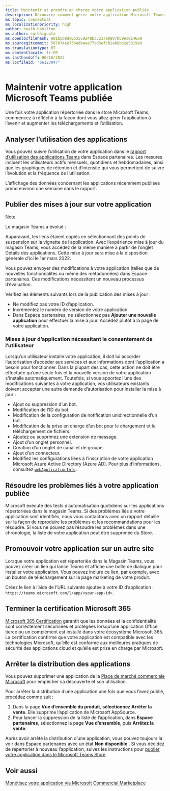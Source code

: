 ```yaml
---
title: Maintenir et prendre en charge votre application publiée
description: Découvrez comment gérer votre application Microsoft Teams publiée et ce à quoi vous devez penser une fois que votre magasin est répertorié sur le Magasin Teams et AppSource.
ms.topic: conceptual
ms.localizationpriority: high
author: heath-hamilton
ms.author: surbhigupta
ms.openlocfilehash: e01b5b8dc053559248bc3217a0807b69ec014669
ms.sourcegitcommit: 5070746e736edb4ae77cd3efcb2ab8bb2e5819a0
ms.translationtype: HT
ms.contentlocale: fr-FR
ms.lasthandoff: 06/16/2022
ms.locfileid: "66123047"
---
```

# <a name="maintain-your-published-microsoft-teams-app"></a>Maintenir votre application Microsoft Teams publiée

Une fois votre application répertoriée dans le store Microsoft Teams, commencez à réfléchir à la façon dont vous allez gérer l’application à l’avenir et augmenter les téléchargements et l’utilisation.

## <a name="analyze-app-usage"></a>Analyser l’utilisation des applications

Vous pouvez suivre l’utilisation de votre application dans le [rapport d’utilisation des applications Teams](/office/dev/store/teams-apps-usage) dans Espace partenaires. Les mesures incluent les utilisateurs actifs mensuels, quotidiens et hebdomadaires, ainsi que les graphiques de rétention et d’intensité qui vous permettent de suivre l’évolution et la fréquence de l’utilisation.

L’affichage des données concernant les applications récemment publiées prend environ une semaine dans le rapport.

## <a name="publish-updates-to-your-app"></a>Publier des mises à jour sur votre application

> [!NOTE]
> Le magasin Teams a évolué :
>
> Auparavant, les liens étaient copiés en sélectionnant des points de suspension sur la vignette de l’application. Avec l’expérience mise à jour du magasin Teams, vous accédez de la même manière à partir de l’onglet Détails des applications. Cette mise à jour sera mise à la disposition générale d’ici le 1er mars 2022.

Vous pouvez envoyer des modifications à votre application (telles que de nouvelles fonctionnalités ou même des métadonnées) dans Espace partenaires. Ces modifications nécessitent un nouveau processus d’évaluation.

Vérifiez les éléments suivants lors de la publication des mises à jour :

* Ne modifiez pas votre ID d’application.
* Incrémentez le numéro de version de votre application.
* Dans Espace partenaires, ne sélectionnez pas **Ajouter une nouvelle application** pour effectuer la mise à jour. Accédez plutôt à la page de votre application.

### <a name="app-updates-requiring-user-consent"></a>Mises à jour d’application nécessitant le consentement de l’utilisateur

Lorsqu’un utilisateur installe votre application, il doit lui accorder l’autorisation d’accéder aux services et aux informations dont l’application a besoin pour fonctionner. Dans la plupart des cas, cette action ne doit être effectuée qu’une seule fois et la nouvelle version de votre application s'installe automatiquement.
Toutefois, si vous apportez l’une des modifications suivantes à votre application, vos utilisateurs existants doivent accepter une autre demande d’autorisation pour installer la mise à jour :

* Ajout ou suppression d’un bot.
* Modification de l’ID du bot.
* Modification de la configuration de notification unidirectionnelle d’un bot.
* Modification de la prise en charge d’un bot pour le chargement et le téléchargement de fichiers.
* Ajoutez ou supprimez une extension de message.
* Ajout d’un onglet personnel.
* Création d’un onglet de canal et de groupe.
* Ajout d’un connecteur.
* Modifiez les configurations liées à l’inscription de votre application Microsoft Azure Active Directory (Azure AD). Pour plus d’informations, consultez [`webApplicationInfo`](~/resources/schema/manifest-schema.md#webapplicationinfo).

## <a name="fix-issues-with-your-published-app"></a>Résoudre les problèmes liés à votre application publiée

Microsoft exécute des tests d’automatisation quotidiens sur les applications répertoriées dans le magasin Teams. Si des problèmes liés à votre application sont identifiés, nous vous contactons avec un rapport détaillé sur la façon de reproduire les problèmes et les recommandations pour les résoudre. Si vous ne pouvez pas résoudre les problèmes dans une chronologie, la liste de votre application peut être supprimée du Store.

## <a name="promote-your-app-on-another-site"></a>Promouvoir votre application sur un autre site

Lorsque votre application est répertoriée dans le Magasin Teams, vous pouvez créer un lien qui lance Teams et affiche une boîte de dialogue pour installer votre application. Vous pouvez inclure ce lien, par exemple, avec un bouton de téléchargement sur la page marketing de votre produit.

Créez le lien à l’aide de l’URL suivante ajoutée à votre ID d’application : `https://teams.microsoft.com/l/app/<your-app-id>`.

## <a name="complete-microsoft-365-certification"></a>Terminer la certification Microsoft 365

[Microsoft 365 Certification](/microsoft-365-app-certification/docs/certification) garantit que les données et la confidentialité sont correctement sécurisées et protégées lorsqu’une application Office tierce ou un complément est installé dans votre écosystème Microsoft 365. La certification confirme que votre application est compatible avec les technologies Microsoft, qu’elle est conforme aux meilleures pratiques de sécurité des applications cloud et qu’elle est prise en charge par Microsoft.

## <a name="stop-app-distribution"></a>Arrêter la distribution des applications

Vous pouvez supprimer une application de la [Place de marché commerciale Microsoft](/azure/marketplace/overview) pour empêcher sa découverte et son utilisation.

Pour arrêter la distribution d’une application une fois que vous l’avez publié, procédez comme suit :

1. Dans la page **Vue d’ensemble du produit**, **sélectionnez Arrêter la vente**. Elle supprime l’application de Microsoft AppSource.
1. Pour lancer la suppression de la liste de l’application, dans **Espace partenaires**, sélectionnez la page **Vue d’ensemble**, puis **Arrêtez la vente**.

Après avoir arrêté la distribution d’une application, vous pouvez toujours la voir dans Espace partenaires avec un état **Non disponible** . Si vous décidez de répertorier à nouveau l’application, suivez les instructions pour [publier votre application dans le Microsoft Teams Store](/concepts/deploy-and-publish/appsource/publish#teams-app-submission).

## <a name="see-also"></a>Voir aussi

[Monétisez votre application via Microsoft Commercial Marketplace](/office/dev/store/monetize-addins-through-microsoft-commercial-marketplace)
